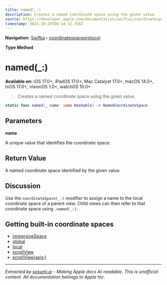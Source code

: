 ```yaml
---
title: named(_:)
description: Creates a named coordinate space using the given value.
source: https://developer.apple.com/documentation/swiftui/coordinatespaceprotocol/named(_:)
timestamp: 2025-10-29T00:14:32.756Z
---
```


**Navigation:** [Swiftui](/documentation/swiftui) › [coordinatespaceprotocol](/documentation/swiftui/coordinatespaceprotocol)

**Type Method**

# named(_:)

**Available on:** iOS 17.0+, iPadOS 17.0+, Mac Catalyst 17.0+, macOS 14.0+, tvOS 17.0+, visionOS 1.0+, watchOS 10.0+

> Creates a named coordinate space using the given value.

```swift
static func named(_ name: some Hashable) -> NamedCoordinateSpace
```

## Parameters

**name**

A unique value that identifies the coordinate space.



## Return Value

A named coordinate space identified by the given value.

## Discussion

Use the `coordinateSpace(_:)` modifier to assign a name to the local coordinate space of a  parent view. Child views can then refer to that coordinate space using `.named(_:)`.

## Getting built-in coordinate spaces

- [immersiveSpace](/documentation/swiftui/coordinatespaceprotocol/immersivespace)
- [global](/documentation/swiftui/coordinatespaceprotocol/global)
- [local](/documentation/swiftui/coordinatespaceprotocol/local)
- [scrollView](/documentation/swiftui/coordinatespaceprotocol/scrollview)
- [scrollView(axis:)](/documentation/swiftui/coordinatespaceprotocol/scrollview(axis:))

---

*Extracted by [sosumi.ai](https://sosumi.ai) - Making Apple docs AI-readable.*
*This is unofficial content. All documentation belongs to Apple Inc.*
